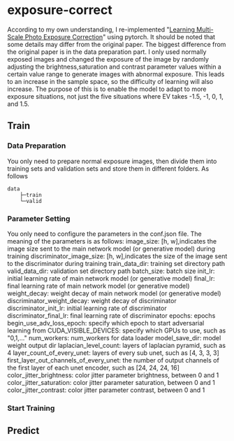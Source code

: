 # exposure-correct
According to my own understanding, I re-implemented "[Learning Multi-Scale Photo Exposure Correction](https://arxiv.org/pdf/2003.11596.pdf)" using pytorch. It should be noted that some details may differ from the original paper. The biggest difference from the original paper is in the data preparation part. I only used normally exposed images and changed the exposure of the image by randomly adjusting the brightness,saturation and contrast parameter values within a certain value range to generate images with abnormal exposure. This leads to an increase in the sample space, so the difficulty of learning will also increase. The purpose of this is to enable the model to adapt to more exposure situations, not just the five situations where EV takes -1.5, -1, 0, 1, and 1.5. 
## Train 
### Data Preparation
You only need to prepare normal exposure images, then divide them into training sets and validation sets and store them in different folders. As follows 
```
data
    ├─train
    └─valid
```
### Parameter Setting 
You only need to configure the parameters in the conf.json file. The meaning of the parameters is as follows: 
image_size: \[h, w\],indicates the image size sent to the main network model (or generative model) during training 
discriminator_image_size: \[h, w\],indicates the size of the image sent to the discriminator during training 
train_data_dir: training set directory path 
valid_data_dir: validation set directory path 
batch_size: batch size
init_lr: initial learning rate of main network model (or generative model) 
final_lr: final learning rate of main network model (or generative model) 
weight_decay: weight decay of main network model (or generative model) 
discriminator_weight_decay: weight decay of discriminator 
discriminator_init_lr: initial learning rate of discriminator 
discriminator_final_lr: final learning rate of discriminator 
epochs: epochs
begin_use_adv_loss_epoch: specify which epoch to start adversarial learning from 
CUDA_VISIBLE_DEVICES: specify which GPUs to use, such as "0,1,..." 
num_workers: num_workers for data loader 
model_save_dir: model weight output dir 
laplacian_level_count: layers of laplacian pyramid, such as 4 
layer_count_of_every_unet: layers of every sub unet, such as \[4, 3, 3, 3\] 
first_layer_out_channels_of_every_unet: the number of output channels of the first layer of each unet encoder, such as \[24, 24, 24, 16\] 
color_jitter_brightness: color jitter parameter brightness, between 0 and 1 
color_jitter_saturation: color jitter parameter saturation, between 0 and 1 
color_jitter_contrast: color jitter parameter contrast, between 0 and 1 
### Start Training
## Predict
